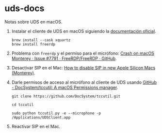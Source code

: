 # uds-docs

Notas sobre UDS en macOS.

1. Instalar el cliente de UDS en macOS siguiendo
   la [documentación oficial](https://www.udsenterprise.com/media/filer_public/cb/da/cbda627f-61db-4b83-a1e1-6c701c7787dd/habilitar_rdp_desde_macos_-_uds_enterprise_30.pdf).

    ```
    brew install --cask xquartz
    brew install freerdp
    ```

2. Problema con `freerdp` y el permiso para el
   micrófono: [Crash on macOS Monterey · Issue #7791 · FreeRDP/FreeRDP · GitHub](https://github.com/FreeRDP/FreeRDP/issues/7791).

3. Desactivar SIP en el
   Mac: [How to disable SIP in new Apple Silicon Macs (Monterey)](https://www.alejandrofanjul.com/how-to-disable-sip-in-new-apple-silicon-macs-monterey/).

4. Darle permisos de acceso al micrófono al cliente de UDS
   usando [GitHub - DocSystem/tccutil: A macOS Permissions manager](https://github.com/DocSystem/tccutil).

    ```
    git clone https://github.com/DocSystem/tccutil.git
    
    cd tccutil
    
    sudo python tccutil.py -e --microphone -p /Applications/UDSClient.app
    ```

5. Reactivar SIP en el Mac.
